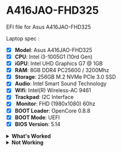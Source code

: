 # A416JAO-FHD325
EFI file for Asus A416JAO-FHD325

Laptop spec :
- [x] <b>Model</b>: Asus A416JAO-FHD325
- [x] <b>CPU</b>: Intel i3-1005G1 (10rd Gen)
- [x] <b>iGPU</b>: Intel UHD Graphics G7 @ 1GB
- [x] <b>RAM</b>: 8GB DDR4 PC25600 / 3200Mhz
- [x] <b>Storage</b>: 256GB M.2 NVMe PCIe 3.0 SSD
- [x] <b>Audio</b>: Intel Smart Sound Technology
- [x] <b>Wifi</b>: Intel(R) Wireless-AC 9461 
- [x] <b>Trackpad</b>: I2C Interface
- [x] <b> Monitor</b>: FHD (1980x1080) 60hz
- [x] <b>BOOT Loader</b>: OpenCore 0.8.8
- [x] <b>BOOT Mode</b>: UEFI
- [x] <b>BIOS Version</b>: 5.14

<details>
<summary><strong> What's Worked </strong></summary>
<br>

| Feature                              | Status | Dependency          |
| :----------------------------------- | ------ | ------------------- |
| QE/CI Enabled Graphics               | ✅ | Config Inject + WhateverGreen.kext |
| Brightness Adjustments               | ✅   | BrightnessAdjust.kext + WhateverGreen.kext |
| CPU Power Management               | ✅   | CPUFriend.kext Costum |
| Audio (C-Media(R))     | ✅  | UTBMap.kext + USBToolBox.kext |
| Trackpad ASUEI2C    | ✅   | VoodoI2C.kext + VoodoI2CHID.kext |
| FN Keys                 | ✅   | DSDT Patch |
| Keyboard backlight      | ✅ | AsusSMC.kext + DSDT Patch |
| Battery Indicator                    | ✅   | ECEnabler.kext + Lilu.kext |
| USB 3.0 and Type-C         | ✅   | SSDT Patch |
| Sleep,Restart and Shutdown                      | ✅   | DSDT Patch |

</details>

<details>
<summary><strong> Not Working </strong></summary>
<br>

| Feature                              | Status | Dependency          |
| :----------------------------------- | ------ | ------------------- |
| Builtin WebCam              | ❌   | Feature = Bugs |
| HDMI out                | ❌   | Icelake lmao |


</details>


